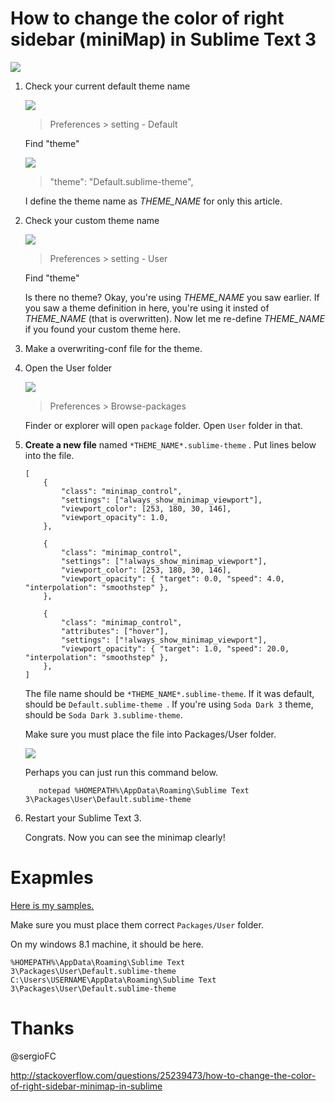 # How to change the color of right sidebar (miniMap) in Sublime Text 3
 ![](https://raw.githubusercontent.com/kujiy/how-to-change-sublime-minimap-color/master/0308-04.png)

1. Check your current default theme name

    ![](https://raw.githubusercontent.com/kujiy/how-to-change-sublime-minimap-color/master/0308-07.png)

    > Preferences > setting - Default

    Find "theme" 

    ![](https://raw.githubusercontent.com/kujiy/how-to-change-sublime-minimap-color/master/0308-11.png)
    
    >    "theme": "Default.sublime-theme",

    I define the theme name as *THEME_NAME* for only this article.

1. Check your custom theme name

    ![](https://raw.githubusercontent.com/kujiy/how-to-change-sublime-minimap-color/master/0308-08.png)

    > Preferences > setting - User

    Find "theme" 

    Is there no theme? Okay, you're using *THEME_NAME* you saw earlier.
    If you saw a theme definition in here, you're using it insted of *THEME_NAME* (that is overwritten).
    Now let me re-define *THEME_NAME* if you found your custom theme here.

1. Make a overwriting-conf file for the theme.

1. Open the User folder

    ![](https://raw.githubusercontent.com/kujiy/how-to-change-sublime-minimap-color/master/0308-09.png)
    
    >  Preferences > Browse-packages 

    Finder or explorer will open `package` folder.
    Open `User` folder in that.

1. **Create a new file** named `*THEME_NAME*.sublime-theme` .
    Put lines below into the file.

    ```
    [
        {
            "class": "minimap_control",
            "settings": ["always_show_minimap_viewport"],
            "viewport_color": [253, 180, 30, 146],
            "viewport_opacity": 1.0,
        },

        {
            "class": "minimap_control",
            "settings": ["!always_show_minimap_viewport"],
            "viewport_color": [253, 180, 30, 146],
            "viewport_opacity": { "target": 0.0, "speed": 4.0, "interpolation": "smoothstep" },
        },

        {
            "class": "minimap_control",
            "attributes": ["hover"],
            "settings": ["!always_show_minimap_viewport"],
            "viewport_opacity": { "target": 1.0, "speed": 20.0, "interpolation": "smoothstep" },
        },
    ]

    ```
    The file name should be `*THEME_NAME*.sublime-theme`.
    If it was default, should be `Default.sublime-theme `.
    If you're using `Soda Dark 3` theme, should be `Soda Dark 3.sublime-theme`.

    Make sure you must place the file into Packages/User folder.
    
    ![](https://raw.githubusercontent.com/kujiy/how-to-change-sublime-minimap-color/master/0308-06.png)
    
    Perhaps you can just run this command below.
    
          notepad %HOMEPATH%\AppData\Roaming\Sublime Text 3\Packages\User\Default.sublime-theme

1. Restart your Sublime Text 3.

    Congrats. Now you can see the minimap clearly!

# Exapmles
[Here is my samples.](https://github.com/kujiy/how-to-change-sublime-minimap-color/tree/master/samples)

Make sure you must place them correct `Packages/User` folder.

On my windows 8.1 machine, it should be here.

`%HOMEPATH%\AppData\Roaming\Sublime Text 3\Packages\User\Default.sublime-theme`
`C:\Users\USERNAME\AppData\Roaming\Sublime Text 3\Packages\User\Default.sublime-theme`



# Thanks
@sergioFC

http://stackoverflow.com/questions/25239473/how-to-change-the-color-of-right-sidebar-minimap-in-sublime


